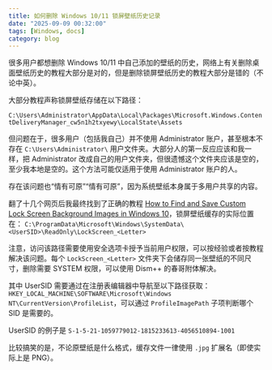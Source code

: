 ```yaml
---
title: 如何删除 Windows 10/11 锁屏壁纸历史记录
date: "2025-09-09 00:32:00"
tags: [Windows, docs]
category: blog
---
```


很多用户都想删除 Windows 10/11 中自己添加的壁纸的历史，网络上有关删除桌面壁纸历史的教程大部分是对的，但是删除锁屏壁纸历史的教程大部分是错的（不论中英）。

<!-- more -->

大部分教程声称锁屏壁纸存储在以下路径：

`C:\Users\Administrator\AppData\Local\Packages\Microsoft.Windows.ContentDeliveryManager_cw5n1h2txyewy\LocalState\Assets`

但问题在于，很多用户（包括我自己）并不使用 Administrator 账户，甚至根本不存在 `C:\Users\Administrator\` 用户文件夹。大部分人的第一反应应该和我一样，把 Administrator 改成自己的用户文件夹，但很遗憾这个文件夹应该是空的，至少我本地是空的。这个方法可能仅适用于使用 Administrator 账户的人。

存在该问题也“情有可原”“情有可原”，因为系统壁纸本身属于多用户共享的内容。

翻了十几个网页后我最终找到了正确的教程 [How to Find and Save Custom Lock Screen Background Images in Windows 10](https://www.tenforums.com/tutorials/130598-find-save-custom-lock-screen-background-images-windows-10-a.html)，锁屏壁纸缓存的实际位置在：
`C:\ProgramData\Microsoft\Windows\SystemData\<UserSID>\ReadOnly\LockScreen_<Letter>`

注意，访问该路径需要使用安全选项卡授予当前用户权限，可以按经验或者按教程解决该问题。每个 `LockScreen_<Letter>` 文件夹下会储存同一张壁纸的不同尺寸，删除需要 SYSTEM 权限，可以使用 Dism++ 的春哥附体解决。

其中 UserSID 需要通过在注册表编辑器中导航至以下路径获取：
`HKEY_LOCAL_MACHINE\SOFTWARE\Microsoft\Windows NT\CurrentVersion\ProfileList`，可以通过 `ProfileImagePath` 子项判断哪个 SID 是需要的。

UserSID 的例子是 `S-1-5-21-1059779012-1815233613-4056510894-1001`

比较搞笑的是，不论原壁纸是什么格式，缓存文件一律使用 `.jpg` 扩展名（即使实际上是 PNG）。
